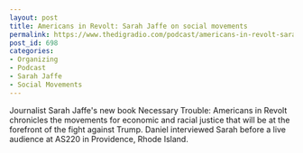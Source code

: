 ```yaml
---
layout: post
title: Americans in Revolt: Sarah Jaffe on social movements
permalink: https://www.thedigradio.com/podcast/americans-in-revolt-sarah-jaffe-on-social-movements/index.html
post_id: 698
categories: 
- Organizing
- Podcast
- Sarah Jaffe
- Social Movements
---
```


Journalist Sarah Jaffe's new book Necessary Trouble: Americans in Revolt chronicles the movements for economic and racial justice that will be at the forefront of the fight against Trump. Daniel interviewed Sarah before a live audience at AS220 in Providence, Rhode Island.